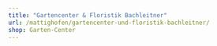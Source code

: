 ```yaml
---
title: "Gartencenter & Floristik Bachleitner"
url: /mattighofen/gartencenter-und-floristik-bachleitner/
shop: Garten-Center
---
```

